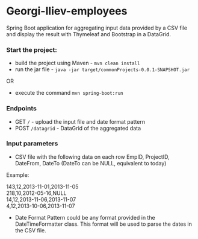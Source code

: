 # Georgi-Iliev-employees

Spring Boot application for aggregating input data provided by a CSV file and display the result with Thymeleaf and Bootstrap in a DataGrid.

### Start the project:
 - build the project using Maven - `mvn clean install`
 - run the jar file - `java -jar target/commonProjects-0.0.1-SNAPSHOT.jar`

OR

 - execute the command `mvn spring-boot:run`

### Endpoints
 - GET `/` - upload the input file and date format pattern
 - POST `/datagrid` - DataGrid of the aggregated data

### Input parameters

 - CSV file with the following data on each row EmpID, ProjectID, DateFrom, DateTo (DateTo can be NULL, equivalent to today)

 Example:
 
143,12,2013-11-01,2013-11-05<br/>
218,10,2012-05-16,NULL<br/> 
14,12,2013-11-06,2013-11-07<br/>
4,12,2013-10-06,2013-11-07

 - Date Format Pattern could be any format provided in the DateTimeFormatter class. This format will be used to parse the dates in the CSV file. 

